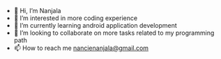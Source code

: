 - 👋 Hi, I’m Nanjala
- 👀 I’m interested in more coding experience
- 🌱 I’m currently learning android application development
- 💞️ I’m looking to collaborate on more tasks related to my programming path
- 📫 How to reach me nancienanjala@gmail.com

<!---
Nanjala257/Nanjala257 is a ✨ special ✨ repository because its `README.md` (this file) appears on your GitHub profile.
You can click the Preview link to take a look at your changes.
--->
